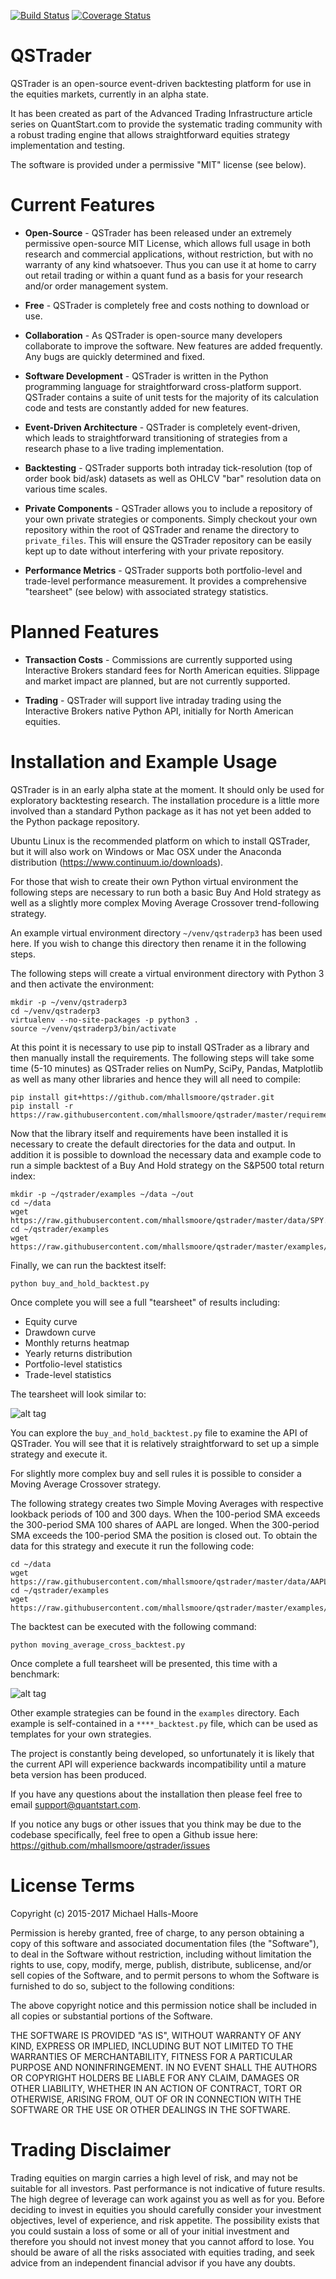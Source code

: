 [![Build Status](https://travis-ci.org/mhallsmoore/qstrader.svg?branch=master)](https://travis-ci.org/mhallsmoore/qstrader)
[![Coverage Status](https://coveralls.io/repos/github/mhallsmoore/qstrader/badge.svg?branch=master)](https://coveralls.io/github/mhallsmoore/qstrader?branch=master)

# QSTrader  

QSTrader is an open-source event-driven backtesting platform for use in the equities markets, currently in an alpha state.

It has been created as part of the Advanced Trading Infrastructure article series on QuantStart.com to provide the systematic trading community with a robust trading engine that allows straightforward equities strategy implementation and testing.

The software is provided under a permissive "MIT" license (see below).

# Current Features

* **Open-Source** - QSTrader has been released under an extremely permissive open-source MIT License, which allows full usage in both research and commercial applications, without restriction, but with no warranty of any kind whatsoever. Thus you can use it at home to carry out retail trading or within a quant fund as a basis for your research and/or order management system.

* **Free** - QSTrader is completely free and costs nothing to download or use.

* **Collaboration** - As QSTrader is open-source many developers collaborate to improve the software. New features are added frequently. Any bugs are quickly determined and fixed.

* **Software Development** - QSTrader is written in the Python programming language for straightforward cross-platform support. QSTrader contains a suite of unit tests for the majority of its calculation code and tests are constantly added for new features.

* **Event-Driven Architecture** - QSTrader is completely event-driven, which leads to straightforward transitioning of strategies from a research phase to a live trading implementation.

* **Backtesting** - QSTrader supports both intraday tick-resolution (top of order book bid/ask) datasets as well as OHLCV "bar" resolution data on various time scales.

* **Private Components** - QSTrader allows you to include a repository of your own private strategies or components. Simply checkout your own repository within the root of QSTrader and rename the directory to `private_files`. This will ensure the QSTrader repository can be easily kept up to date without interfering with your private repository.

* **Performance Metrics** - QSTrader supports both portfolio-level and trade-level performance measurement. It provides a comprehensive "tearsheet" (see below) with associated strategy statistics.

# Planned Features

* **Transaction Costs** - Commissions are currently supported using Interactive Brokers standard fees for North American equities. Slippage and market impact are planned, but are not currently supported.

* **Trading** - QSTrader will support live intraday trading using the Interactive Brokers native Python API, initially for North American equities.

# Installation and Example Usage

QSTrader is in an early alpha state at the moment. It should only be used for exploratory backtesting research. The installation procedure is a little more involved than a standard Python package as it has not yet been added to the Python package repository.

Ubuntu Linux is the recommended platform on which to install QSTrader, but it will also work on Windows or Mac OSX under the Anaconda distribution (https://www.continuum.io/downloads).

For those that wish to create their own Python virtual environment the following steps are necessary to run both a basic Buy And Hold strategy as well as a slightly more complex Moving Average Crossover trend-following strategy.

An example virtual environment directory ```~/venv/qstraderp3``` has been used here. If you wish to change this directory then rename it in the following steps.

The following steps will create a virtual environment directory with Python 3 and then activate the environment:

```
mkdir -p ~/venv/qstraderp3
cd ~/venv/qstraderp3
virtualenv --no-site-packages -p python3 .
source ~/venv/qstraderp3/bin/activate
```

At this point it is necessary to use pip to install QSTrader as a library and then manually install the requirements. The following steps will take some time (5-10 minutes) as QSTrader relies on NumPy, SciPy, Pandas, Matplotlib as well as many other libraries and hence they will all need to compile:

```
pip install git+https://github.com/mhallsmoore/qstrader.git
pip install -r https://raw.githubusercontent.com/mhallsmoore/qstrader/master/requirements.txt
```

Now that the library itself and requirements have been installed it is necessary to create the default directories for the data and output. In addition it is possible to download the necessary data and example code to run a simple backtest of a Buy And Hold strategy on the S&P500 total return index:

```
mkdir -p ~/qstrader/examples ~/data ~/out
cd ~/data
wget https://raw.githubusercontent.com/mhallsmoore/qstrader/master/data/SPY.csv
cd ~/qstrader/examples
wget https://raw.githubusercontent.com/mhallsmoore/qstrader/master/examples/buy_and_hold_backtest.py 
```

Finally, we can run the backtest itself: 

```
python buy_and_hold_backtest.py
```

Once complete you will see a full "tearsheet" of results including:

* Equity curve
* Drawdown curve
* Monthly returns heatmap
* Yearly returns distribution
* Portfolio-level statistics
* Trade-level statistics

The tearsheet will look similar to:

![alt tag](https://s3.amazonaws.com/quantstart/media/images/qstrader-buy-and-hold-tearsheet.png)

You can explore the ```buy_and_hold_backtest.py``` file to examine the API of QSTrader. You will see that it is relatively straightforward to set up a simple strategy and execute it.

For slightly more complex buy and sell rules it is possible to consider a Moving Average Crossover strategy. 

The following strategy creates two Simple Moving Averages with respective lookback periods of 100 and 300 days. When the 100-period SMA exceeds the 300-period SMA 100 shares of AAPL are longed. When the 300-period SMA exceeds the 100-period SMA the position is closed out. To obtain the data for this strategy and execute it run the following code:

```
cd ~/data
wget https://raw.githubusercontent.com/mhallsmoore/qstrader/master/data/AAPL.csv
cd ~/qstrader/examples
wget https://raw.githubusercontent.com/mhallsmoore/qstrader/master/examples/moving_average_cross_backtest.py 
```

The backtest can be executed with the following command:

```
python moving_average_cross_backtest.py
```

Once complete a full tearsheet will be presented, this time with a benchmark:

![alt tag](https://s3.amazonaws.com/quantstart/media/images/qstrader-moving-average-cross-tearsheet.png)

Other example strategies can be found in the ```examples``` directory. Each example is self-contained in a ```****_backtest.py``` file, which can be used as templates for your own strategies.

The project is constantly being developed, so unfortunately it is likely that the current API will experience backwards incompatibility until a mature beta version has been produced.

If you have any questions about the installation then please feel free to email support@quantstart.com.

If you notice any bugs or other issues that you think may be due to the codebase specifically, feel free to open a Github issue here: https://github.com/mhallsmoore/qstrader/issues

# License Terms

Copyright (c) 2015-2017 Michael Halls-Moore

Permission is hereby granted, free of charge, to any person obtaining a copy of this software and associated documentation files (the "Software"), to deal in the Software without restriction, including without limitation the rights to use, copy, modify, merge, publish, distribute, sublicense, and/or sell copies of the Software, and to permit persons to whom the Software is furnished to do so, subject to the following conditions:

The above copyright notice and this permission notice shall be included in all copies or substantial portions of the Software.

THE SOFTWARE IS PROVIDED "AS IS", WITHOUT WARRANTY OF ANY KIND, EXPRESS OR IMPLIED, INCLUDING BUT NOT LIMITED TO THE WARRANTIES OF MERCHANTABILITY, FITNESS FOR A PARTICULAR PURPOSE AND NONINFRINGEMENT. IN NO EVENT SHALL THE AUTHORS OR COPYRIGHT HOLDERS BE LIABLE FOR ANY CLAIM, DAMAGES OR OTHER LIABILITY, WHETHER IN AN ACTION OF CONTRACT, TORT OR OTHERWISE, ARISING FROM, OUT OF OR IN CONNECTION WITH THE SOFTWARE OR THE USE OR OTHER DEALINGS IN THE SOFTWARE.

# Trading Disclaimer

Trading equities on margin carries a high level of risk, and may not be suitable for all investors. Past performance is not indicative of future results. The high degree of leverage can work against you as well as for you. Before deciding to invest in equities you should carefully consider your investment objectives, level of experience, and risk appetite. The possibility exists that you could sustain a loss of some or all of your initial investment and therefore you should not invest money that you cannot afford to lose. You should be aware of all the risks associated with equities trading, and seek advice from an independent financial advisor if you have any doubts.
